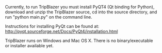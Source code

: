 Currently, to run TripBlazer you must install PyQT4 (Qt binding for Python), 
download and unzip the TripBlazer source, cd into the source directory, 
and run "python main.py" on the command line. 

Instructions for installing PyQt can be found at: 
http://pyqt.sourceforge.net/Docs/PyQt4/installation.html

TripBlazer runs on Windows and Mac OS X. There is no binary/executable or installer available yet. 